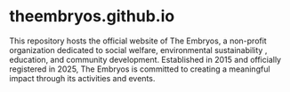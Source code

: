 # theembryos.github.io
This repository hosts the official website of The Embryos, a non-profit organization dedicated to social welfare, environmental sustainability , education, and community development. Established in 2015 and officially registered in 2025, The Embryos is committed to creating a meaningful impact through its activities and events.
